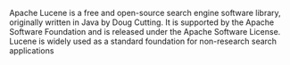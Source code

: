 Apache Lucene is a free and open-source search engine software library, originally written in Java by Doug Cutting. It is supported by the Apache Software Foundation and is released under the Apache Software License. Lucene is widely used as a standard foundation for non-research search applications
